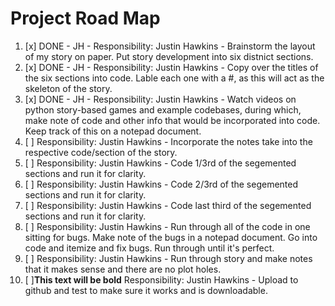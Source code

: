 <h1> Project Road Map </h1>

1. [x] DONE - JH -  Responsibility: Justin Hawkins  - Brainstorm the layout of my story on paper. Put story development into six distnict sections.
1. [x] DONE - JH -  Responsibility: Justin Hawkins  - Copy over the titles of the six sections into code. Lable each one with a #, as this will act as the skeleton of the story.
1. [x] DONE - JH -  Responsibility: Justin Hawkins  - Watch videos on python story-based games and example codebases, during which, make note of code and other info that would be incorporated into code. Keep track of this on a notepad document.
1. [ ] Responsibility: Justin Hawkins  - Incorporate the notes take into the respective code/section of the story.
1. [ ] Responsibility: Justin Hawkins  - Code 1/3rd of the segemented sections and run it for clarity.
1. [ ] Responsibility: Justin Hawkins  - Code 2/3rd of the segemented sections and run it for clarity.
1. [ ] Responsibility: Justin Hawkins  - Code last third of the segemented sections and run it for clarity.
1. [ ] Responsibility: Justin Hawkins  - Run through all of the code in one sitting for bugs. Make note of the bugs in a notepad document. Go into code and itemize and fix bugs. Run through until it's perfect.
1. [ ] Responsibility: Justin Hawkins  - Run through story and make notes that it makes sense and there are no plot holes.
1. [ ]**This text will be bold** Responsibility: Justin Hawkins  - Upload to github and test to make sure it works and is downloadable.


   

